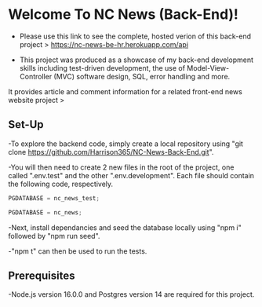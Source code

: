 # Welcome To NC News (Back-End)!

- Please use this link to see the complete, hosted verion of this back-end project > https://nc-news-be-hr.herokuapp.com/api

- This project was produced as a showcase of my back-end development skills including test-driven development, the use of Model-View-Controller (MVC) software design, SQL, error handling and more.

It provides article and comment information for a related front-end news website project >

## Set-Up

-To explore the backend code, simply create a local repository using "git clone https://github.com/Harrison365/NC-News-Back-End.git".

-You will then need to create 2 new files in the root of the project, one called ".env.test" and the other ".env.development". Each file should contain the following code, respectively.

```javascript
PGDATABASE = nc_news_test;
```

```javascript
PGDATABASE = nc_news;
```

-Next, install dependancies and seed the database locally using "npm i" followed by "npm run seed".

-"npm t" can then be used to run the tests.

## Prerequisites

-Node.js version 16.0.0 and Postgres version 14 are required for this project.
